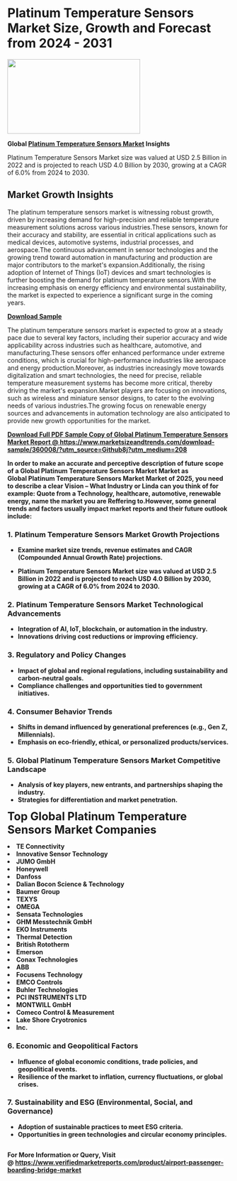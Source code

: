 <H1>Platinum Temperature Sensors Market Size, Growth and Forecast from 2024 - 2031</H1><img class="aligncenter size-medium wp-image-584254" src="https://thirdeyenews.in/wp-content/uploads/2024/09/Global-Market-Research-300x168.jpeg" alt="" width="300" height="168" /><p><strong>Global&nbsp;<a href="https://www.marketsizeandtrends.com/download-sample/360008/?utm_source=Github8j?utm_medium=208">Platinum Temperature Sensors Market</a> Insights</strong></p><p>Platinum Temperature Sensors Market size was valued at USD 2.5 Billion in 2022 and is projected to reach USD 4.0 Billion by 2030, growing at a CAGR of 6.0% from 2024 to 2030.</p><p><h2>Market Growth Insights</h2> <p>The platinum temperature sensors market is witnessing robust growth, driven by increasing demand for high-precision and reliable temperature measurement solutions across various industries.These sensors, known for their accuracy and stability, are essential in critical applications such as medical devices, automotive systems, industrial processes, and aerospace.The continuous advancement in sensor technologies and the growing trend toward automation in manufacturing and production are major contributors to the market's expansion.Additionally, the rising adoption of Internet of Things (IoT) devices and smart technologies is further boosting the demand for platinum temperature sensors.With the increasing emphasis on energy efficiency and environmental sustainability, the market is expected to experience a significant surge in the coming years.</p> <p><strong><a href="#">Download Sample</a></strong></p> <p>The platinum temperature sensors market is expected to grow at a steady pace due to several key factors, including their superior accuracy and wide applicability across industries such as healthcare, automotive, and manufacturing.These sensors offer enhanced performance under extreme conditions, which is crucial for high-performance industries like aerospace and energy production.Moreover, as industries increasingly move towards digitalization and smart technologies, the need for precise, reliable temperature measurement systems has become more critical, thereby driving the market's expansion.Market players are focusing on innovations, such as wireless and miniature sensor designs, to cater to the evolving needs of various industries.The growing focus on renewable energy sources and advancements in automation technology are also anticipated to provide new growth opportunities for the market.</p> <p><strong><a href="#"></p><p><span class=""><strong>Download Full PDF Sample Copy of Global Platinum Temperature Sensors Market Report</strong> @ <a href="https://www.marketsizeandtrends.com/download-sample/360008/?utm_source=Github8j?utm_medium=208" target="_blank">https://www.marketsizeandtrends.com/download-sample/360008/?utm_source=Github8j?utm_medium=208</a></span></p><p>In order to make an accurate and perceptive description of future scope of a Global&nbsp;Platinum Temperature Sensors Market Market as Global&nbsp;Platinum Temperature Sensors Market Market of 2025, you need to describe a clear Vision &ndash; What Industry or Linda can you think of for example: Quote from a Technology, healthcare, automotive, renewable energy, name the market you are Reffering to.However, some general trends and factors usually impact market reports and their future outlook include:</p><h3>1.&nbsp;<strong>Platinum Temperature Sensors Market Growth Projections</strong></h3><ul><li>Examine market size trends, revenue estimates and CAGR (Compounded Annual Growth Rate) projections.</li><li><p>Platinum Temperature Sensors Market size was valued at USD 2.5 Billion in 2022 and is projected to reach USD 4.0 Billion by 2030, growing at a CAGR of 6.0% from 2024 to 2030.</p></li></ul><h3>2.&nbsp;<strong>Platinum Temperature Sensors Market Technological Advancements</strong></h3><ul><li>Integration of AI, IoT, blockchain, or automation in the industry.</li><li>Innovations driving cost reductions or improving efficiency.</li></ul><h3>3.&nbsp;<strong>Regulatory and Policy Changes</strong></h3><ul><li>Impact of global and regional regulations, including sustainability and carbon-neutral goals.</li><li>Compliance challenges and opportunities tied to government initiatives.</li></ul><h3>4.&nbsp;<strong>Consumer Behavior Trends</strong></h3><ul><li>Shifts in demand influenced by generational preferences (e.g., Gen Z, Millennials).</li><li>Emphasis on eco-friendly, ethical, or personalized products/services.</li></ul><h3>5.&nbsp;<strong>Global Platinum Temperature Sensors Market Competitive Landscape</strong></h3><ul><li>Analysis of key players, new entrants, and partnerships shaping the industry.</li><li>Strategies for differentiation and market penetration.</li></ul><p data-pm-slice="1 1 []"><span style="color: inherit; font-family: inherit; font-size: 25px;">Top Global Platinum Temperature Sensors Market Companies</span></p><div class="" data-test-id=""><p><li>TE Connectivity</li><li> Innovative Sensor Technology</li><li> JUMO GmbH</li><li> Honeywell</li><li> Danfoss</li><li> Dalian Bocon Science & Technology</li><li> Baumer Group</li><li> TEXYS</li><li> OMEGA</li><li> Sensata Technologies</li><li> GHM Messtechnik GmbH</li><li> EKO Instruments</li><li> Thermal Detection</li><li> British Rototherm</li><li> Emerson</li><li> Conax Technologies</li><li> ABB</li><li> Focusens Technology</li><li> EMCO Controls</li><li> Buhler Technologies</li><li> PCI INSTRUMENTS LTD</li><li> MONTWILL GmbH</li><li> Comeco Control & Measurement</li><li> Lake Shore Cryotronics</li><li> Inc.</li></p></div><h3>6.&nbsp;<strong>Economic and Geopolitical Factors</strong></h3><ul><li>Influence of global economic conditions, trade policies, and geopolitical events.</li><li>Resilience of the market to inflation, currency fluctuations, or global crises.</li></ul><h3>7.&nbsp;<strong>Sustainability and ESG (Environmental, Social, and Governance)</strong></h3><ul><li>Adoption of sustainable practices to meet ESG criteria.</li><li>Opportunities in green technologies and circular economy principles.</li></ul><h2><strong style="font-size: 14px;">For More Information or Query, Visit @&nbsp;</strong><a style="background-color: #ffffff; font-size: 14px;" href="https://www.marketsizeandtrends.com/report/platinum-temperature-sensors-market/" target="_blank">https://www.verifiedmarketreports.com/product/airport-passenger-boarding-bridge-market</a></h2>